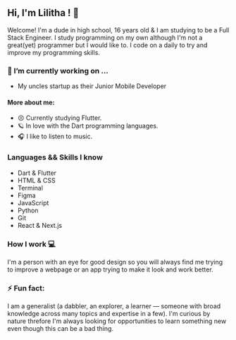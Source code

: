 

<!--

Here are some ideas to get you started:

- 🔭 I’m currently working on ...
- 🌱 I’m currently learning ...
- 👯 I’m looking to collaborate on ...
- 🤔 I’m looking for help with ...
- 💬 Ask me about ...
- 📫 How to reach me: ...
- 😄 Pronouns: ...
- ⚡ Fun fact: ...
-->
## Hi, I'm Lilitha ! 👋

Welcome! I'm a dude in high school, 16 years old & I am studying to be a Full Stack Engineer. I study programming on my own although I'm not  a great(yet) programmer but I would like to. I code on a daily to try and improve my programming skills.

###  🔭 I’m currently working on ...
- My uncles startup as their Junior Mobile Developer

#### More about me: 
- 😣 Currently studying Flutter.
- 🪐 In love with the Dart programming languages.
- 🎧 I like to listen to music.

### Languages && Skills I know
- Dart & Flutter
- HTML & CSS
- Terminal 
- Figma
- JavaScript
- Python
- Git
- React & Next.js

### How I work  💻
I'm a person with an eye for good design so you will always find me trying to improve a webpage or an app trying to make it look and work better.

### ⚡ Fun fact: 
I am a generalist (a dabbler, an explorer, a learner — someone with broad knowledge across many topics and expertise in a few). I'm curious by nature threfore I'm always looking for opportunities to learn something new even though this can be a bad thing.
